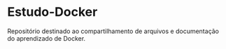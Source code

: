 # Estudo-Docker

Repositório destinado ao compartilhamento de arquivos e documentação do aprendizado de Docker.